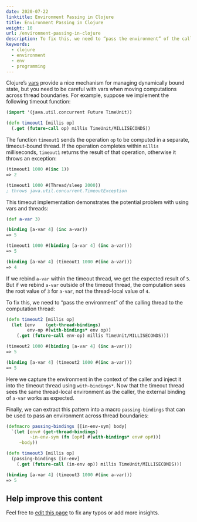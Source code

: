 ```yaml
---
date: 2020-07-22
linktitle: Environment Passing in Clojure
title: Environment Passing in Clojure
weight: 10
url: /environment-passing-in-clojure
description: To fix this, we need to “pass the environment” of the calling thread to the computation thread.
keywords:
  - clojure
  - environment
  - env
  - programming
---
```


<meta property="og:image" content="https://tutswiki.com/img/tutswiki-logo.png"/>
<meta name="twitter:card" content="summary" />
<meta name="twitter:title" content="Environment Passing in Clojure" />
<meta name=”twitter:description” content="To fix this, we need to “pass the environment” of the calling thread to the computation thread." />

Clojure’s [vars](https://clojure.org/reference/vars) provide a nice mechanism for managing dynamically bound state, but you need to be careful with vars when moving computations across thread boundaries. For example, suppose we implement the following timeout function:

```clojure
(import '(java.util.concurrent Future TimeUnit))

(defn timeout1 [millis op]
  (.get (future-call op) millis TimeUnit/MILLISECONDS))
```

The function `timeout1` sends the operation `op` to be computed in a separate, timeout-bound thread. If the operation completes within `millis` milliseconds, `timeout1` returns the result of that operation, otherwise it throws an exception:

```clojure
(timeout1 1000 #(inc 1))
=> 2

(timeout1 1000 #(Thread/sleep 2000))
; throws java.util.concurrent.TimeoutException 
```

This timeout implementation demonstrates the potential problem with using vars and threads:

```clojure
(def a-var 3)

(binding [a-var 4] (inc a-var))
=> 5

(timeout1 1000 #(binding [a-var 4] (inc a-var)))
=> 5

(binding [a-var 4] (timeout1 1000 #(inc a-var)))
=> 4
```

If we rebind `a-var` within the timeout thread, we get the expected result of `5`. But if we rebind `a-var` outside of the timeout thread, the computation sees the root value of `3` for `a-var`, not the thread-local value of `4`.

<script async src="https://pagead2.googlesyndication.com/pagead/js/adsbygoogle.js"></script>
<ins class="adsbygoogle"
     style="display:block; text-align:center;"
     data-ad-layout="in-article"
     data-ad-format="fluid"
     data-ad-client="ca-pub-9878675755379402"
     data-ad-slot="5842766387"></ins>
<script>
     (adsbygoogle = window.adsbygoogle || []).push({});
</script>

To fix this, we need to “pass the environment” of the calling thread to the computation thread:

```clojure
(defn timeout2 [millis op]
  (let [env    (get-thread-bindings)
        env-op #(with-bindings* env op)]
    (.get (future-call env-op) millis TimeUnit/MILLISECONDS)))

(timeout2 1000 #(binding [a-var 4] (inc a-var)))
=> 5

(binding [a-var 4] (timeout2 1000 #(inc a-var)))
=> 5
```

Here we capture the environment in the context of the caller and inject it into the timeout thread using `with-bindings*`. Now that the timeout thread sees the same thread-local environment as the caller, the external binding of `a-var` works as expected.

Finally, we can extract this pattern into a macro `passing-bindings` that can be used to pass an environment across thread boundaries:

```clojure
(defmacro passing-bindings [[in-env-sym] body]
  `(let [env# (get-thread-bindings)
         ~in-env-sym (fn [op#] #(with-bindings* env# op#))]
     ~body))

(defn timeout3 [millis op]
  (passing-bindings [in-env]
    (.get (future-call (in-env op)) millis TimeUnit/MILLISECONDS)))

(binding [a-var 4] (timeout3 1000 #(inc a-var)))
=> 5
```
## Help improve this content
Feel free to <a href="https://github.com/TutsWiki/source/edit/master/content/blog/env-passing-in-clojure.md">edit this page</a> to fix any typos or add more insights.

<script async src="https://pagead2.googlesyndication.com/pagead/js/adsbygoogle.js"></script>
<ins class="adsbygoogle"
     style="display:block; text-align:center;"
     data-ad-layout="in-article"
     data-ad-format="fluid"
     data-ad-client="ca-pub-9878675755379402"
     data-ad-slot="5842766387"></ins>
<script>
     (adsbygoogle = window.adsbygoogle || []).push({});
</script>